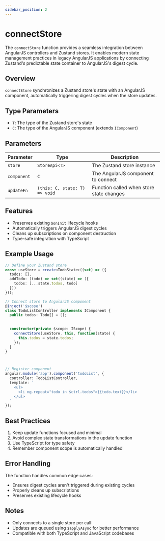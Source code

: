 ```yaml
---
sidebar_position: 2
---
```

# connectStore 

The `connectStore` function provides a seamless integration between AngularJS controllers and Zustand stores. It enables modern state management practices in legacy AngularJS applications by connecting Zustand's predictable state container to AngularJS's digest cycle.


## Overview

`connectStore` synchronizes a Zustand store's state with an AngularJS component, automatically triggering digest cycles when the store updates.

## Type Parameters

- `T`: The type of the Zustand store's state
- `C`: The type of the AngularJS component (extends `IComponent`)

## Parameters

| Parameter | Type | Description |
|-----------|------|-------------|
| `store` | `StoreApi<T>` | The Zustand store instance |
| `component` | `C` | The AngularJS component to connect |
| `updateFn` | `(this: C, state: T) => void` | Function called when store state changes |

## Features

- Preserves existing `$onInit` lifecycle hooks
- Automatically triggers AngularJS digest cycles
- Cleans up subscriptions on component destruction
- Type-safe integration with TypeScript

## Example Usage

```typescript
// Define your Zustand store
const useStore = create<TodoState>((set) => ({
  todos: [],
  addTodo: (todo) => set((state) => ({ 
    todos: [...state.todos, todo] 
  }))
}));

// Connect store to AngularJS component
@Inject('$scope')
class TodoListController implements IComponent {
  public todos: Todo[] = [];
  
  
  constructor(private $scope: IScope) {
    connectStore(useStore, this, function(state) {
      this.todos = state.todos;
    });
  }
}



// Register component
angular.module('app').component('todoList', {
  controller: TodoListController,
  template: `
    <ul>
      <li ng-repeat="todo in $ctrl.todos">{{todo.text}}</li>
    </ul>
  `
});
```

## Best Practices

1. Keep update functions focused and minimal
2. Avoid complex state transformations in the update function
3. Use TypeScript for type safety
4. Remember component scope is automatically handled

## Error Handling

The function handles common edge cases:
- Ensures digest cycles aren't triggered during existing cycles
- Properly cleans up subscriptions
- Preserves existing lifecycle hooks

## Notes

- Only connects to a single store per call
- Updates are queued using `$applyAsync` for better performance
- Compatible with both TypeScript and JavaScript codebases